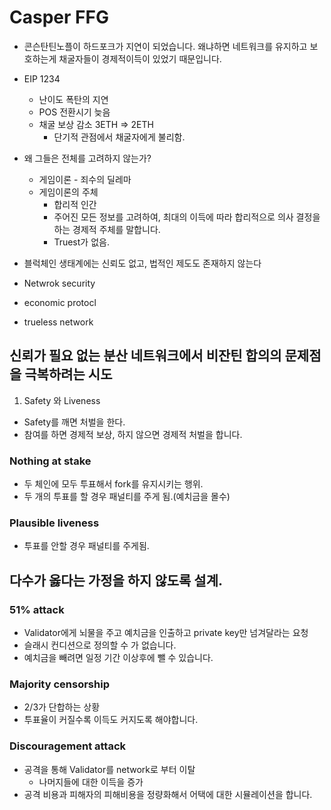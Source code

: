 # Casper FFG

* 콘슨탄틴노플이 하드포크가 지연이 되었습니다. 왜냐하면 네트워크를 유지하고
  보호하는게 채굴자들이 경제적이득이 있었기 때문입니다.

* EIP 1234
  * 난이도 폭탄의 지연
  * POS 전환시기 늦음
  * 채굴 보상 감소 3ETH => 2ETH
    * 단기적 관점에서 채굴자에게 불리함.

* 왜 그들은 전체를 고려하지 않는가?
  * 게임이론 - 죄수의 딜레마
  * 게임이론의 주체
    * 합리적 인간
    * 주어진 모든 정보를 고려하여, 최대의 이득에 따라 합리적으로 의사 결정을
        하는 경제적 주체를 말합니다.
    * Truest가 없음.
* 블럭체인 생태계에는 신뢰도 없고, 법적인 제도도 존재하지 않는다

* Netwrok security
* economic protocl
* trueless network

## 신뢰가 필요 없는 분산 네트워크에서 비잔틴 합의의 문제점을 극복하려는 시도

1. Safety 와 Liveness
* Safety를 깨면 처벌을 한다.
* 참여를 하면 경제적 보상, 하지 않으면 경제적 처벌을 합니다.

### Nothing at stake

* 두 체인에 모두 투표해서 fork를 유지시키는 행위.
* 두 개의 투표를 할 경우 패널티를 주게 됨.(예치금을 몰수)

### Plausible liveness

* 투표를 안할 경우 패널티를 주게됨.

## 다수가 옳다는 가정을 하지 않도록 설계.

### 51% attack

* Validator에게 뇌물을 주고 예치금을 인출하고 private key만 넘겨달라는 요청
* 슬래시 컨디션으로 정의할 수 가 없습니다.
* 예치금을 빼려면 일정 기간 이상후에 뺄 수 있습니다.
 
### Majority censorship

* 2/3가 단합하는 상황
* 투표율이 커질수록 이득도 커지도록 해야합니다.

### Discouragement attack

* 공격을 통해 Validator를 network로 부터 이탈
  * 나머지들에 대한 이득을 증가
* 공격 비용과 피해자의 피해비용을 정량화해서 어택에 대한 시뮬레이션을 합니다.

 
